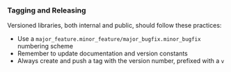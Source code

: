 ### Tagging and Releasing

Versioned libraries, both internal and public, should follow these practices:

* Use a `major_feature.minor_feature/major_bugfix.minor_bugfix` numbering scheme
* Remember to update documentation and version constants
* Always create and push a tag with the version number, prefixed with a `v`